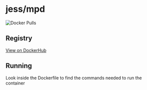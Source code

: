 # jess/mpd

![Docker Pulls](https://img.shields.io/docker/pulls/jess/mpd)



## Registry

[View on DockerHub](https://hub.docker.com/r/jess/mpd)

## Running

Look inside the Dockerfile to find the commands needed to run the container
